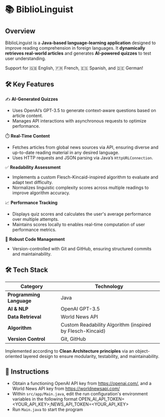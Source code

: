 # 📚 BiblioLinguist

## Overview
BiblioLinguist is a **Java-based language-learning application** designed to improve reading comprehension in foreign languages. It **dynamically retrieves real-world articles** and generates **AI-powered quizzes** to test user understanding. 

Support for 🇬🇧 English, 🇫🇷 French, 🇪🇸 Spanish, and 🇩🇪 German!


## 🛠️ Key Features

✍️ **AI-Generated Quizzes**
- Uses OpenAI’s GPT-3.5 to generate context-aware questions based on article content.
- Manages API interactions with asynchronous requests to optimize performance.  

⏱️ **Real-Time Content**
- Fetches articles from global news sources via API, ensuring diverse and up-to-date reading material in any desired language.
- Uses HTTP requests and JSON parsing via Java’s `HttpURLConnection`.  

✅ **Readability Assessment** 
- Implements a custom Flesch-Kincaid-inspired algorithm to evaluate and adapt text difficulty.
- Normalizes linguistic complexity scores across multiple readings to improve algorithm accuracy.  

📈 **Performance Tracking** 
- Displays quiz scores and calculates the user's average performance over multiple attempts.
- Maintains scores locally to enables real-time computation of user performance metrics.

💾 **Robust Code Management** 
- Version-controlled with Git and GitHub, ensuring structured commits and maintainability.



## 🛠️ **Tech Stack**  
| **Category**       | **Technology**            |  
|-------------------|------------------------|  
| **Programming Language** | Java  |  
| **AI & NLP** | OpenAI GPT-3.5 |  
| **Data Retrieval** | World News API |  
| **Algorithm** | Custom Readability Algorithm (inspired by Flesch-Kincaid) |  
| **Version Control** | Git, GitHub |  

Implemented according to **Clean Architecture principles** via an object-oriented layered design to ensure modularity, testability, and maintainability.

## 📜 Instructions
- Obtain a functioning OpenAI API key from https://openai.com/, and a World News API key from https://worldnewsapi.com/
- Within ```src/app/Main.java```, edit the run configuration's environment variables in the following format OPEN_AI_API_TOKEN=<YOUR_API_KEY>;NEWS_API_TOKEN=<YOUR_API_KEY>
- Run ```Main.java``` to start the program

